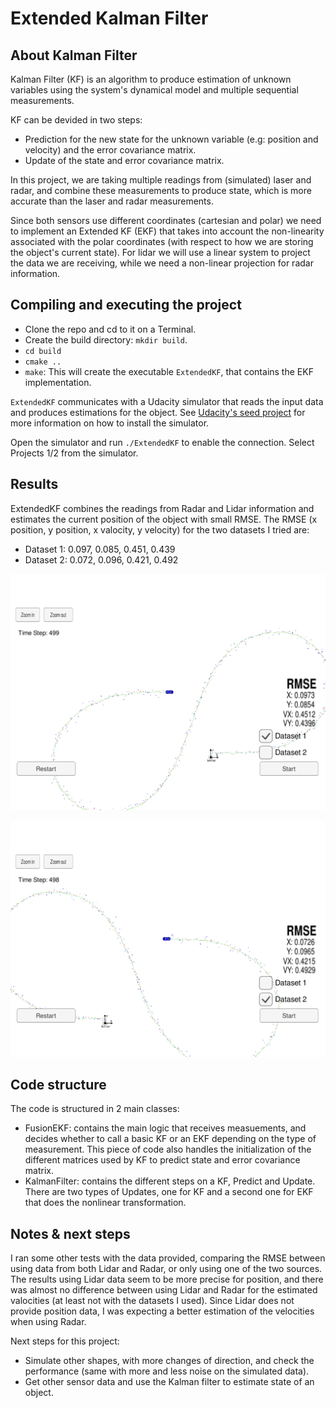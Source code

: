 # Extended Kalman Filter

## About Kalman Filter

Kalman Filter (KF) is an algorithm to produce estimation of unknown variables using the system's dynamical model and multiple sequential measurements.

KF can be devided in two steps:
* Prediction for the new state for the unknown variable (e.g: position and velocity) and the error covariance matrix.
* Update of the state and error covariance matrix.

In this project, we are taking multiple readings from (simulated) laser and radar, and combine these measurements to produce state, which is more accurate than the laser and radar measurements.

Since both sensors use different coordinates (cartesian and polar) we need to implement an Extended KF (EKF) that takes into account the non-linearity associated with the polar coordinates (with respect to how we are storing the object's current state). For lidar we will use a linear system to project the data we are receiving, while we need a non-linear projection for radar information.


## Compiling and executing the project

- Clone the repo and cd to it on a Terminal.
- Create the build directory: `mkdir build`.
- `cd build`
- `cmake ..`
- `make`: This will create the executable `ExtendedKF`, that contains the EKF implementation.

`ExtendedKF` communicates with a Udacity simulator that reads the input data and produces estimations for the object. See [Udacity's seed project](https://github.com/udacity/CarND-Extended-Kalman-Filter-Project) for more information on how to install the simulator.

Open the simulator and run `./ExtendedKF` to enable the connection. Select Projects 1/2 from the simulator.

## Results

ExtendedKF combines the readings from Radar and Lidar information and estimates the current position of the object with small RMSE. The RMSE (x position, y position, x valocity, y velocity) for the two datasets I tried are:

- Dataset 1: 0.097, 0.085, 0.451, 0.439
- Dataset 2: 0.072, 0.096, 0.421, 0.492


![Simulator with dataset 1](images/dataset_1.png)

![Simulator with dataset 2](images/dataset_2.png)


## Code structure

The code is structured in 2 main classes:

- FusionEKF: contains the main logic that receives measuements, and decides whether to call a basic KF or an EKF depending on the type of measurement. This piece of code also handles the initialization of the different matrices used by KF to predict state and error covariance matrix.
- KalmanFilter: contains the different steps on a KF, Predict and Update. There are two types of Updates, one for KF and a second one for EKF that does the nonlinear transformation.


## Notes & next steps

I ran some other tests with the data provided, comparing the RMSE between using data from both Lidar and Radar, or only using one of the two sources. The results using Lidar data seem to be more precise for position, and there was almost no difference between using Lidar and Radar for the estimated valocities (at least not with the datasets I used). Since Lidar does not provide position data, I was expecting a better estimation of the velocities when using Radar.

Next steps for this project:

- Simulate other shapes, with more changes of direction, and check the performance (same with more and less noise on the simulated data).
- Get other sensor data and use the Kalman filter to estimate state of an object.
